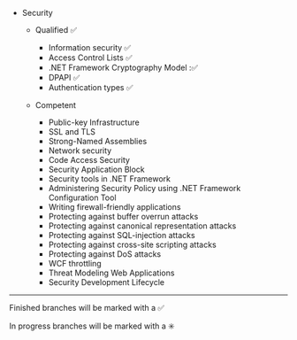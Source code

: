 

- Security

    - Qualified  :white_check_mark:
    
        - Information security :white_check_mark:
        - Access Control Lists :white_check_mark:
        - .NET Framework Cryptography Model ::white_check_mark:
        - DPAPI :white_check_mark:
        - Authentication types :white_check_mark:
		
    - Competent 
        
        - Public-key Infrastructure
        - SSL and TLS
        - Strong-Named Assemblies
        - Network security
        - Code Access Security
        - Security Application Block
        - Security tools in .NET Framework
        - Administering Security Policy using .NET Framework Configuration Tool
        - Writing firewall-friendly applications
        - Protecting against buffer overrun attacks
        - Protecting against canonical representation attacks
        - Protecting against SQL-injection attacks
        - Protecting against cross-site scripting attacks
        - Protecting against DoS attacks
        - WCF throttling
        - Threat Modeling Web Applications
		- Security Development Lifecycle
	
	
------------------------------------------------------------------------
Finished branches will be marked with a :white_check_mark:

In progress branches will be marked with a :eight_spoked_asterisk:

